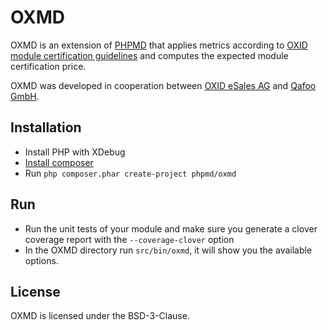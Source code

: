 OXMD
====

OXMD is an extension of [PHPMD](http://phpmd.org/) that applies metrics according to [OXID module certification guidelines](http://wiki.oxidforge.org/Certification/Modules) and computes the expected module certification price.

OXMD was developed in cooperation between [OXID eSales AG](http://www.oxid-esales.com) and [Qafoo GmbH](http://qafoo.com).

Installation
------------

* Install PHP with XDebug
* [Install composer](https://getcomposer.org/doc/00-intro.md#installation-nix)
* Run `php composer.phar create-project phpmd/oxmd`

Run
---

* Run the unit tests of your module and make sure you generate a clover coverage report with the `--coverage-clover` option
* In the OXMD directory run `src/bin/oxmd`, it will show you the available options.

License
-------

OXMD is licensed under the BSD-3-Clause.
